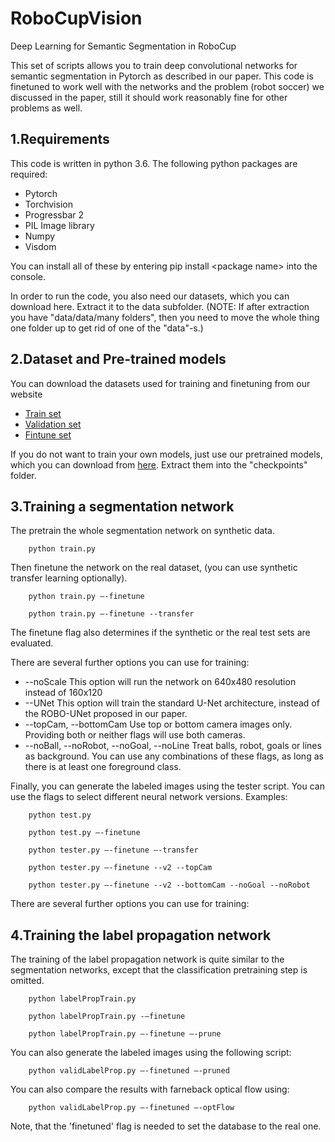 # RoboCupVision
Deep Learning for Semantic Segmentation in RoboCup

This set of scripts allows you to train deep convolutional networks for semantic segmentation in Pytorch as described in our paper. This code is finetuned to work well with the networks and the problem (robot soccer) we discussed in the paper, still it should work reasonably fine for other problems as well.

## 1.Requirements

This code is written in python 3.6. The following python packages are required:

- Pytorch
- Torchvision
- Progressbar 2
- PIL Image library
- Numpy
- Visdom

You can install all of these by entering pip install &lt;package name&gt; into the console.

In order to run the code, you also need our datasets, which you can download here. Extract it to the data subfolder. (NOTE: If after extraction you have &quot;data/data/many folders&quot;, then you need to move the whole thing one folder up to get rid of one of the &quot;data&quot;-s.)

## 2.Dataset and Pre-trained models

You can download the datasets used for training and finetuning from our website

- [Train set](http://deeplearning.iit.bme.hu/Public/ROBOSeg/train.zip)
- [Validation set](http://deeplearning.iit.bme.hu/Public/ROBOSeg/val.zip)
- [Fintune set](http://deeplearning.iit.bme.hu/Public/ROBOSeg/FinetuneHorizon.zip)

If you do not want to train your own models, just use our pretrained models, which you can download from [here](http://deeplearning.iit.bme.hu/Public/ROBOSeg/checkpoints.zip). Extract them into the &quot;checkpoints&quot; folder.

## 3.Training a segmentation network

The pretrain the whole segmentation network on synthetic data.

        python train.py

Then finetune the network on the real dataset, (you can use synthetic transfer learning optionally).

        python train.py –-finetune

        python train.py –-finetune --transfer

The finetune flag also determines if the synthetic or the real test sets are evaluated.

There are several further options you can use for training:

- --noScale        This option will run the network on 640x480 resolution instead of 160x120
- --UNet        This option will train the standard U-Net architecture, instead of the ROBO-UNet proposed in our paper.
- --topCam, --bottomCam        Use top or bottom camera images only. Providing both or neither flags will use both cameras.
- --noBall, --noRobot, --noGoal, --noLine        Treat balls, robot, goals or lines as background. You can use any combinations of these flags, as long as there is at least one foreground class.

Finally, you can generate the labeled images using the tester script. You can use the flags to select different neural network versions. Examples:

        python test.py

        python test.py –-finetune

        python tester.py –-finetune –-transfer

        python tester.py –-finetune --v2 --topCam

        python tester.py –-finetune --v2 --bottomCam --noGoal --noRobot

There are several further options you can use for training:

## 4.Training the label propagation network

The training of the label propagation network is quite similar to the segmentation networks, except that the classification pretraining step is omitted.

        python labelPropTrain.py

        python labelPropTrain.py -–finetune

        python labelPropTrain.py –-finetune –-prune

You can also generate the labeled images using the following script:

        python validLabelProp.py –-finetuned –-pruned

You can also compare the results with farneback optical flow using:

        python validLabelProp.py –-finetuned –-optFlow

Note, that the &#39;finetuned&#39; flag is needed to set the database to the real one.
